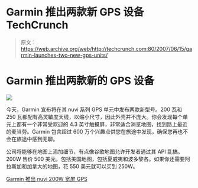 # Garmin 推出两款新 GPS 设备 TechCrunch

> 原文：<https://web.archive.org/web/http://techcrunch.com:80/2007/06/15/garmin-launches-two-new-gps-units/>

# Garmin 推出两款新的 GPS 设备

![](img/6878b918dc6c4e0650d34a4e93af9b83.png)

今天，Garmin 宣布将在其 nuvi 系列 GPS 单元中发布两款新型号。200 瓦和 250 瓦都配有高灵敏度天线，以缩小尺寸，因此外壳并不庞大。你会发现每个单元上都有一个非常受欢迎的 4.3 英寸触摸屏，非常适合浏览地图，找到路上最近的麦当劳。Garmin 包含超过 600 万个兴趣点供您在旅途中发现，确保您再也不会在旅途中感到无聊。

公司将能够在地图上添加细节，有点像谷歌地图允许开发者通过其 API 乱搞。200W 售价 500 美元，包括美国地图，包括夏威夷和波多黎各。如果你还需要阿拉斯加和加拿大的地图，花 550 美元就可以买到 250W。

[Garmin 推出 nuvi 200W 宽屏 GPS](https://web.archive.org/web/20221219074437/http://www.electronista.com/articles/07/06/15/garmin.nuvi.200w/)